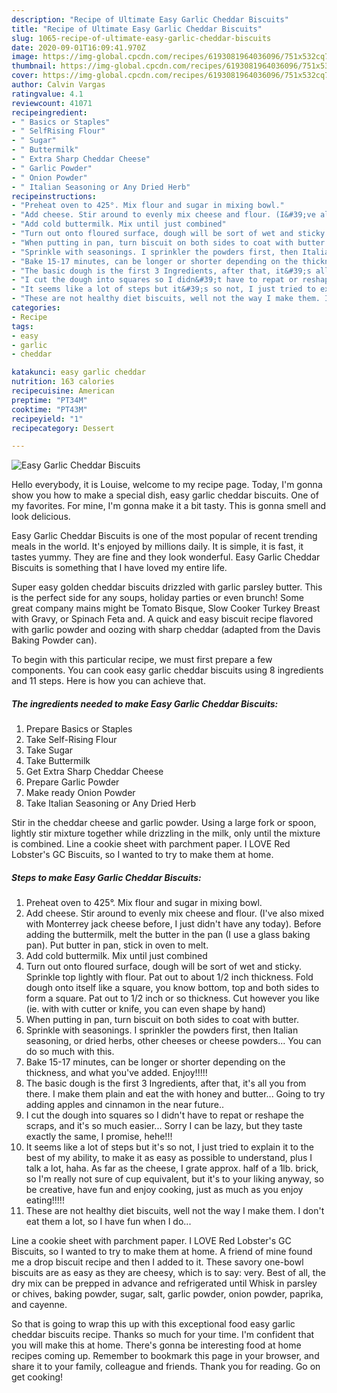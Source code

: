 ```yaml
---
description: "Recipe of Ultimate Easy Garlic Cheddar Biscuits"
title: "Recipe of Ultimate Easy Garlic Cheddar Biscuits"
slug: 1065-recipe-of-ultimate-easy-garlic-cheddar-biscuits
date: 2020-09-01T16:09:41.970Z
image: https://img-global.cpcdn.com/recipes/6193081964036096/751x532cq70/easy-garlic-cheddar-biscuits-recipe-main-photo.jpg
thumbnail: https://img-global.cpcdn.com/recipes/6193081964036096/751x532cq70/easy-garlic-cheddar-biscuits-recipe-main-photo.jpg
cover: https://img-global.cpcdn.com/recipes/6193081964036096/751x532cq70/easy-garlic-cheddar-biscuits-recipe-main-photo.jpg
author: Calvin Vargas
ratingvalue: 4.1
reviewcount: 41071
recipeingredient:
- " Basics or Staples"
- " SelfRising Flour"
- " Sugar"
- " Buttermilk"
- " Extra Sharp Cheddar Cheese"
- " Garlic Powder"
- " Onion Powder"
- " Italian Seasoning or Any Dried Herb"
recipeinstructions:
- "Preheat oven to 425°. Mix flour and sugar in mixing bowl."
- "Add cheese. Stir around to evenly mix cheese and flour. (I&#39;ve also mixed with Monterrey jack cheese before, I just didn&#39;t have any today). Before adding the buttermilk, melt the butter in the pan (I use a glass baking pan). Put butter in pan, stick in oven to melt."
- "Add cold buttermilk. Mix until just combined"
- "Turn out onto floured surface, dough will be sort of wet and sticky. Sprinkle top lightly with flour. Pat out to about 1/2 inch thickness. Fold dough onto itself like a square, you know bottom, top and both sides to form a square. Pat out to 1/2 inch or so thickness. Cut however you like (ie. with with cutter or knife, you can even shape by hand)"
- "When putting in pan, turn biscuit on both sides to coat with butter."
- "Sprinkle with seasonings. I sprinkler the powders first, then Italian seasoning, or dried herbs, other cheeses or cheese powders... You can do so much with this."
- "Bake 15-17 minutes, can be longer or shorter depending on the thickness, and what you&#39;ve added. Enjoy!!!!!"
- "The basic dough is the first 3 Ingredients, after that, it&#39;s all you from there. I make them plain and eat the with honey and butter... Going to try adding apples and cinnamon in the near future.."
- "I cut the dough into squares so I didn&#39;t have to repat or reshape the scraps, and it&#39;s so much easier... Sorry I can be lazy, but they taste exactly the same, I promise, hehe!!!"
- "It seems like a lot of steps but it&#39;s so not, I just tried to explain it to the best of my ability, to make it as easy as possible to understand, plus I talk a lot, haha.  As far as the cheese, I grate approx. half of a 1lb. brick, so I&#39;m really not sure of cup equivalent, but it&#39;s to your liking anyway, so be creative, have fun and enjoy cooking, just as much as you enjoy eating!!!!!"
- "These are not healthy diet biscuits, well not the way I make them. I don&#39;t eat them a lot, so I have fun when I do..."
categories:
- Recipe
tags:
- easy
- garlic
- cheddar

katakunci: easy garlic cheddar 
nutrition: 163 calories
recipecuisine: American
preptime: "PT34M"
cooktime: "PT43M"
recipeyield: "1"
recipecategory: Dessert

---
```



![Easy Garlic Cheddar Biscuits](https://img-global.cpcdn.com/recipes/6193081964036096/751x532cq70/easy-garlic-cheddar-biscuits-recipe-main-photo.jpg)

Hello everybody, it is Louise, welcome to my recipe page. Today, I'm gonna show you how to make a special dish, easy garlic cheddar biscuits. One of my favorites. For mine, I'm gonna make it a bit tasty. This is gonna smell and look delicious.

Easy Garlic Cheddar Biscuits is one of the most popular of recent trending meals in the world. It's enjoyed by millions daily. It is simple, it is fast, it tastes yummy. They are fine and they look wonderful. Easy Garlic Cheddar Biscuits is something that I have loved my entire life.

Super easy golden cheddar biscuits drizzled with garlic parsley butter. This is the perfect side for any soups, holiday parties or even brunch! Some great company mains might be Tomato Bisque, Slow Cooker Turkey Breast with Gravy, or Spinach Feta and. A quick and easy biscuit recipe flavored with garlic powder and oozing with sharp cheddar (adapted from the Davis Baking Powder can).


To begin with this particular recipe, we must first prepare a few components. You can cook easy garlic cheddar biscuits using 8 ingredients and 11 steps. Here is how you can achieve that.

<!--inarticleads1-->

##### The ingredients needed to make Easy Garlic Cheddar Biscuits:

1. Prepare  Basics or Staples
1. Take  Self-Rising Flour
1. Take  Sugar
1. Take  Buttermilk
1. Get  Extra Sharp Cheddar Cheese
1. Prepare  Garlic Powder
1. Make ready  Onion Powder
1. Take  Italian Seasoning or Any Dried Herb


Stir in the cheddar cheese and garlic powder. Using a large fork or spoon, lightly stir mixture together while drizzling in the milk, only until the mixture is combined. Line a cookie sheet with parchment paper. I LOVE Red Lobster&#39;s GC Biscuits, so I wanted to try to make them at home. 

<!--inarticleads2-->

##### Steps to make Easy Garlic Cheddar Biscuits:

1. Preheat oven to 425°. Mix flour and sugar in mixing bowl.
1. Add cheese. Stir around to evenly mix cheese and flour. (I&#39;ve also mixed with Monterrey jack cheese before, I just didn&#39;t have any today). Before adding the buttermilk, melt the butter in the pan (I use a glass baking pan). Put butter in pan, stick in oven to melt.
1. Add cold buttermilk. Mix until just combined
1. Turn out onto floured surface, dough will be sort of wet and sticky. Sprinkle top lightly with flour. Pat out to about 1/2 inch thickness. Fold dough onto itself like a square, you know bottom, top and both sides to form a square. Pat out to 1/2 inch or so thickness. Cut however you like (ie. with with cutter or knife, you can even shape by hand)
1. When putting in pan, turn biscuit on both sides to coat with butter.
1. Sprinkle with seasonings. I sprinkler the powders first, then Italian seasoning, or dried herbs, other cheeses or cheese powders... You can do so much with this.
1. Bake 15-17 minutes, can be longer or shorter depending on the thickness, and what you&#39;ve added. Enjoy!!!!!
1. The basic dough is the first 3 Ingredients, after that, it&#39;s all you from there. I make them plain and eat the with honey and butter... Going to try adding apples and cinnamon in the near future..
1. I cut the dough into squares so I didn&#39;t have to repat or reshape the scraps, and it&#39;s so much easier... Sorry I can be lazy, but they taste exactly the same, I promise, hehe!!!
1. It seems like a lot of steps but it&#39;s so not, I just tried to explain it to the best of my ability, to make it as easy as possible to understand, plus I talk a lot, haha.  As far as the cheese, I grate approx. half of a 1lb. brick, so I&#39;m really not sure of cup equivalent, but it&#39;s to your liking anyway, so be creative, have fun and enjoy cooking, just as much as you enjoy eating!!!!!
1. These are not healthy diet biscuits, well not the way I make them. I don&#39;t eat them a lot, so I have fun when I do...


Line a cookie sheet with parchment paper. I LOVE Red Lobster&#39;s GC Biscuits, so I wanted to try to make them at home. A friend of mine found me a drop biscuit recipe and then I added to it. These savory one-bowl biscuits are as easy as they are cheesy, which is to say: very. Best of all, the dry mix can be prepped in advance and refrigerated until Whisk in parsley or chives, baking powder, sugar, salt, garlic powder, onion powder, paprika, and cayenne. 

So that is going to wrap this up with this exceptional food easy garlic cheddar biscuits recipe. Thanks so much for your time. I'm confident that you will make this at home. There's gonna be interesting food at home recipes coming up. Remember to bookmark this page in your browser, and share it to your family, colleague and friends. Thank you for reading. Go on get cooking!
